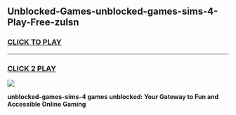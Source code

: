 
## Unblocked-Games-unblocked-games-sims-4-Play-Free-zulsn
<h3>
<a href="https://premium76.site?title=unblocked-games-sims-4&ref=10A">CLICK TO PLAY</a></h3>
<hr>

<h3>
<a href="https://premium76.site?title=unblocked-games-sims-4&ref=10A">CLICK 2 PLAY</a>
  
</h3>

<a href="https://premium76.site?title=unblocked-games-sims-4&ref=10A"><img src="https://clearcache.store/games.png"></a>


**unblocked-games-sims-4 games unblocked: Your Gateway to Fun and Accessible Online Gaming**
